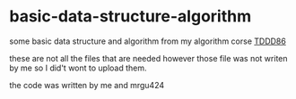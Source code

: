 # basic-data-structure-algorithm
some basic data structure and algorithm from my algorithm corse [TDDD86](https://www.ida.liu.se/~TDDD86/index.sv.shtml)

these are not all the files that are needed however those file was not writen by me so I did't wont to upload them. 

the code was written by me and mrgu424
